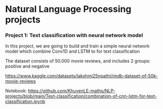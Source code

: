 # Natural Language Processing projects

### Project 1: Text classification with neural network model 

In this project, we are going to build and train a simple neural network model which combine Conv1D and LSTM to for text classification

The dataset consists of 50.000 movie reviews, and includes 2 groups: positive and negative

https://www.kaggle.com/datasets/lakshmi25npathi/imdb-dataset-of-50k-movie-reviews

Notebook: https://github.com/KhuyenLE-maths/NLP-projects/blob/main/Text-classification/combination-of-cnn-lstm-for-text-classification.ipynb